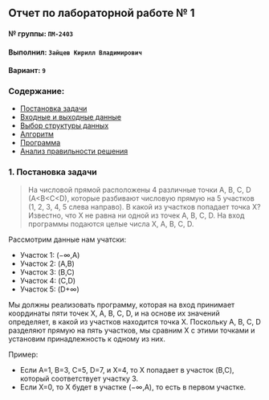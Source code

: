 ## Отчет по лабораторной работе № 1

#### № группы: `ПМ-2403`

#### Выполнил: `Зайцев Кирилл Владимирович`

#### Вариант: `9`

### Cодержание:

- [Постановка задачи](#1-постановка-задачи)
- [Входные и выходные данные](#2-входные-и-выходные-данные)
- [Выбор структуры данных](#3-выбор-структуры-данных)
- [Алгоритм](#4-алгоритм)
- [Программа](#5-программа)
- [Анализ правильности решения](#6-анализ-правильности-решения)

### 1. Постановка задачи
> На числовой прямой расположены 4 различные точки A, B, C, D
(A<B<C<D), которые разбивают числовую прямую на 5 участков (1, 2, 3, 4, 5
слева направо). В какой из участков попадает точка X? Известно, что X не
равна ни одной из точек A, B, C, D. На вход программы подаются целые числа
X, A, B, C, D.

Рассмотрим данные нам учатски:
- Участок 1: (−∞,A)
- Участок 2: (A,B)
- Участок 3: (B,C)
- Участок 4: (C,D)
- Участок 5: (D+∞)

Мы должны реализовать программу, которая на вход принимает координаты пяти точек X, A, B, C, D, и на основе их значений определяет, в какой из участков находится точка X. Поскольку A, B, C, D разделяют прямую на пять участков, мы сравним X с этими точками и установим принадлежность к одному из них.

Пример:
-	Если A=1, B=3, C=5, D=7, и X=4, то X попадает в участок (B,C), который соответствует участку 3.
-	Если X=0, то X будет в участке (−∞,A), то есть в первом участке.

